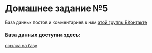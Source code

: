# Домашнее задание №5
База данных постов и комментариев к ним [этой группы ВКонтакте](https://vk.com/21jqofa)
### База данных доступна здесь: 
[ссылка на базу](https://drive.google.com/file/d/0Byn0BuUE0_AUZVBTM3pkYzBCb1E/view?usp=sharing)
